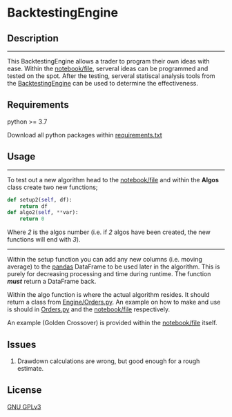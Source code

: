 # BacktestingEngine
## Description
___
This BacktestingEngine allows a trader to program their own ideas with ease. Within the [notebook/file](Client.ipynb), serveral ideas can be programmed and tested on the spot. After the testing, serveral statiscal analysis tools from the [BacktestingEngine](BacktestingEngine.py) can be used to determine the effectiveness.
## Requirements
python >= 3.7

Download all python packages within [requirements.txt](requirements.txt)
## Usage
___
To test out a new algorithm head to the [notebook/file](Client.ipynb) and within the **Algos** class create two new functions;
```python
def setup2(self, df):
    return df
def algo2(self, **var):
    return 0
```
Where _2_ is the algos number (i.e. if _2_ algos have been created, the new functions will end with _3_).
___
Within the setup function you can add any new columns (i.e. moving average) to the [pandas](https://github.com/pandas-dev/pandas) DataFrame to be used later in the algorithm. This is purely for decreasing processing and time during runtime. The function ***must*** return a DataFrame back.

Within the algo function is where the actual algorithm resides. It should return a class from [Engine/Orders.py](Engine/Orders.py). An example on how to make and use is should in [Orders.py](Engine/Orders.py) and the [notebook/file](Client.ipynb) respectively.

An example (Golden Crossover) is provided within the [notebook/file](Client.ipynb) itself.

## Issues
1. Drawdown calculations are wrong, but good enough for a rough estimate.
## License
[GNU GPLv3](https://choosealicense.com/licenses/gpl-3.0/)
